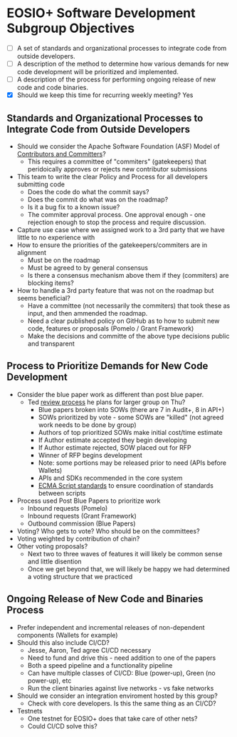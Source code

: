 # EOSIO+ Software Development Subgroup Objectives
- [ ] A set of standards and organizational processes to integrate code from outside developers.
- [ ] A description of the method to determine how various demands for new code development will be prioritized and implemented.
- [ ] A description of the process for performing ongoing release of new code and code binaries.
- [x] Should we keep this time for recurring weekly meeting? Yes

## Standards and Organizational Processes to Integrate Code from Outside Developers
- Should we consider the Apache Software Foundation (ASF) Model of [Contributors and Committers](https://community.apache.org/contributors/)?
  - This requires a committee of "commiters" (gatekeepers) that peridoically approves or rejects new contributor submissions
- This team to write the clear Policy and Process for all developers submitting code
  - Does the code do what the commit says?
  - Does the commit do what was on the roadmap?
  - Is it a bug fix to a known issue?
  - The commiter approval process.  One approval enough - one rejection enough to stop the process and require discussion.
- Capture use case where we assigned work to a 3rd party that we have little to no experience with
- How to ensure the priorities of the gatekeepers/commiters are in alignment
  - Must be on the roadmap
  - Must be agreed to by general consensus
  - Is there a consensus mechanism above them if they (commiters) are blocking items?
- How to handle a 3rd party feature that was not on the roadmap but seems beneficial?
  - Have a committee (not necessarily the commiters) that took these as input, and then ammended the roadmap.
  - Need a clear published policy on GitHub as to how to submit new code, features or proposals (Pomelo / Grant Framework)
  - Make the decisions and committe of the above type decisions public and transparent

## Process to Prioritize Demands for New Code Development
- Consider the blue paper work as different than post blue paper.
  - Ted [review process](../../eosio+PathToRoadmapProposal.md) he plans for larger group on Thu?
    - Blue papers broken into SOWs (there are 7 in Audit+, 8 in API+)
    - SOWs prioritized by vote - some SOWs are "killed" (not agreed work needs to be done by group)
    - Authors of top prioritized SOWs make initial cost/time estimate
    - If Author estimate accepted they begin developing
    - If Author estimate rejected, SOW placed out for RFP
    - Winner of RFP begins development
    - Note: some portions may be released prior to need (APIs before Wallets)
    - APIs and SDKs recommended in the core system
    - [ECMA Script standards](https://tc39.es/process-document/) to ensure coordination of standards between scripts
- Process used Post Blue Papers to prioritize work
  - Inbound requests (Pomelo)
  - Inbound requests (Grant Framework)
  - Outbound commission (Blue Papers)
- Voting?  Who gets to vote?  Who should be on the committees?
- Voting weighted by contribution of chain?
- Other voting proposals?
  - Next two to three waves of features it will likely be common sense and little disention
  - Once we get beyond that, we will likely be happy we had determined a voting structure that we practiced

## Ongoing Release of New Code and Binaries Process
- Prefer independent and incremental releases of non-dependent components (Wallets for example)
- Should this also include CI/CD?
  - Jesse, Aaron, Ted agree CI/CD necessary
  - Need to fund and drive this - need addition to one of the papers
  - Both a speed pipeline and a functionality pipeline
  - Can have multiple classes of CI/CD: Blue (power-up), Green (no power-up), etc
  - Run the client binaries against live networks - vs fake networks
- Should we consider an integration enviroment hosted by this group?
  - Check with core developers.  Is this the same thing as an CI/CD?
- Testnets
  - One testnet for EOSIO+ does that take care of other nets?
  - Could CI/CD solve this?
